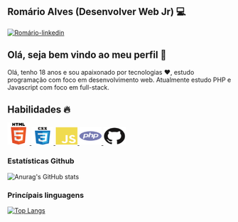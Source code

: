 ## Romário Alves (Desenvolver Web Jr) :computer: 

<a href="https://www.linkedin.com/in/romario-alves-4a15ba19b/" target="blank">
  <img alt="Romário-linkedin" src="https://img.shields.io/badge/LinkedIn-0077B5?style=for-the-badge&logo=linkedin&logoColor=white">
</a>

## Olá, seja bem vindo ao meu perfil :wave:

 Olá, tenho 18 anos e sou apaixonado por tecnologias :heart:, estudo programação com foco em desenvolvimento web. Atualmente estudo PHP e Javascript com foco em full-stack. 
## Habilidades :fire:

<a href="https://www.linkedin.com/in/romario-alves-4a15ba19b/" target="blank">
  <img alt="Romário-linkedin" width="50" height="50" src="https://raw.githubusercontent.com/devicons/devicon/master/icons/html5/html5-original-wordmark.svg">
</a>

<a href="https://www.linkedin.com/in/romario-alves-4a15ba19b/" target="blank">
  <img alt="Romário-linkedin" width="50" height="40" src="https://raw.githubusercontent.com/devicons/devicon/master/icons/css3/css3-original-wordmark.svg">
</a>
<a href="https://www.linkedin.com/in/romario-alves-4a15ba19b/" target="blank">
  <img alt="Romário-linkedin" width="50" height="40" src="https://raw.githubusercontent.com/devicons/devicon/master/icons/javascript/javascript-plain.svg">
</a>
<a href="https://www.linkedin.com/in/romario-alves-4a15ba19b/" target="blank">
  <img alt="Romário-linkedin" width="50" height="40" src="https://raw.githubusercontent.com/devicons/devicon/master/icons/php/php-plain.svg">
</a>

<a href="https://www.linkedin.com/in/romario-alves-4a15ba19b/" target="blank">
  <img alt="Romário-linkedin" width="50" height="40" src="https://raw.githubusercontent.com/devicons/devicon/master/icons/github/github-original.svg">
</a>

### Estatísticas Github


![Anurag's GitHub stats](https://github-readme-stats.vercel.app/api?username=Romario-gomes&show_icons=true&theme=dark)


### Princípais linguagens


[![Top Langs](https://github-readme-stats.vercel.app/api/top-langs/?username=Romario-gomes)](https://github.com/Romario-gomes/github-readme-stats)




<!--
**Romario-gomes/Romario-gomes** is a ✨ _special_ ✨ repository because its `README.md` (this file) appears on your GitHub profile.

Here are some ideas to get you started:

- 🔭 I’m currently working on ...
- 🌱 I’m currently learning ...
- 👯 I’m looking to collaborate on ...
- 🤔 I’m looking for help with ...
- 💬 Ask me about ...
- 📫 How to reach me: ...
- 😄 Pronouns: ...
- ⚡ Fun fact: ...
-->
